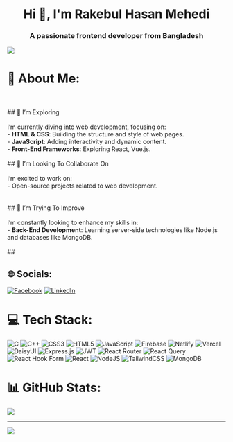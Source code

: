 <h1 align="center">Hi 👋, I'm Rakebul Hasan Mehedi</h1>
<h3 align="center">A passionate frontend developer from Bangladesh</h3>

<img align="center"   src="https://i.ibb.co.com/4wG7Zczw/Black-Digital-Marketing-Agency-Facebook-Cover-Template.png">

# 💫 About Me:
<br><br>## 🌱 I’m Exploring<br><br>I’m currently diving into web development, focusing on:<br>- **HTML & CSS**: Building the structure and style of web pages.<br>- **JavaScript**: Adding interactivity and dynamic content.<br>- **Front-End Frameworks**: Exploring React,  Vue.js.<br><br>## 👯 I’m Looking To Collaborate On<br><br>I’m excited to work on:<br>- Open-source projects related to web development.<br><br><br>## 🤔 I’m Trying To Improve<br><br>I’m constantly looking to enhance my skills in:<br>- **Back-End Development**: Learning server-side technologies like Node.js and databases like  MongoDB.<br><br>## 


## 🌐 Socials:
[![Facebook](https://img.shields.io/badge/Facebook-%231877F2.svg?logo=Facebook&logoColor=white)](https://www.facebook.com/rakibulhasan.mehedi.94) [![LinkedIn](https://img.shields.io/badge/LinkedIn-%230077B5.svg?logo=linkedin&logoColor=white)](https://www.linkedin.com/in/rakebul-hasan-mehedi26/) 

# 💻 Tech Stack:
![C](https://img.shields.io/badge/c-%2300599C.svg?style=for-the-badge&logo=c&logoColor=white) ![C++](https://img.shields.io/badge/c++-%2300599C.svg?style=for-the-badge&logo=c%2B%2B&logoColor=white) ![CSS3](https://img.shields.io/badge/css3-%231572B6.svg?style=for-the-badge&logo=css3&logoColor=white) ![HTML5](https://img.shields.io/badge/html5-%23E34F26.svg?style=for-the-badge&logo=html5&logoColor=white) ![JavaScript](https://img.shields.io/badge/javascript-%23323330.svg?style=for-the-badge&logo=javascript&logoColor=%23F7DF1E) ![Firebase](https://img.shields.io/badge/firebase-%23039BE5.svg?style=for-the-badge&logo=firebase) ![Netlify](https://img.shields.io/badge/netlify-%23000000.svg?style=for-the-badge&logo=netlify&logoColor=#00C7B7) ![Vercel](https://img.shields.io/badge/vercel-%23000000.svg?style=for-the-badge&logo=vercel&logoColor=white) ![DaisyUI](https://img.shields.io/badge/daisyui-5A0EF8?style=for-the-badge&logo=daisyui&logoColor=white) ![Express.js](https://img.shields.io/badge/express.js-%23404d59.svg?style=for-the-badge&logo=express&logoColor=%2361DAFB) ![JWT](https://img.shields.io/badge/JWT-black?style=for-the-badge&logo=JSON%20web%20tokens) ![React Router](https://img.shields.io/badge/React_Router-CA4245?style=for-the-badge&logo=react-router&logoColor=white) ![React Query](https://img.shields.io/badge/-React%20Query-FF4154?style=for-the-badge&logo=react%20query&logoColor=white) ![React Hook Form](https://img.shields.io/badge/React%20Hook%20Form-%23EC5990.svg?style=for-the-badge&logo=reacthookform&logoColor=white) ![React](https://img.shields.io/badge/react-%2320232a.svg?style=for-the-badge&logo=react&logoColor=%2361DAFB) ![NodeJS](https://img.shields.io/badge/node.js-6DA55F?style=for-the-badge&logo=node.js&logoColor=white) ![TailwindCSS](https://img.shields.io/badge/tailwindcss-%2338B2AC.svg?style=for-the-badge&logo=tailwind-css&logoColor=white) ![MongoDB](https://img.shields.io/badge/MongoDB-%234ea94b.svg?style=for-the-badge&logo=mongodb&logoColor=white)
# 📊 GitHub Stats:

![](https://github-readme-streak-stats.herokuapp.com/?user=RhmSHAK&theme=gruvbox&hide_border=true)<br/>




---
[![](https://visitcount.itsvg.in/api?id=RhmSHAK&icon=0&color=0)](https://visitcount.itsvg.in)

<!-- Proudly created with GPRM ( https://gprm.itsvg.in ) -->
